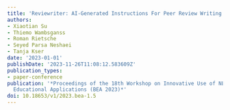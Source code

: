 ```yaml
---
title: 'Reviewriter: AI-Generated Instructions For Peer Review Writing'
authors:
- Xiaotian Su
- Thiemo Wambsganss
- Roman Rietsche
- Seyed Parsa Neshaei
- Tanja Kser
date: '2023-01-01'
publishDate: '2023-11-26T11:08:12.583609Z'
publication_types:
- paper-conference
publication: '*Proceedings of the 18th Workshop on Innovative Use of NLP for Building
  Educational Applications (BEA 2023)*'
doi: 10.18653/v1/2023.bea-1.5
---
```


